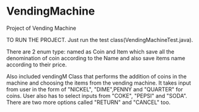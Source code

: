 # VendingMachine
Project of Vending Machine


TO RUN THE PROJECT.
Just run the test class(VendingMachineTest.java).


There are 2 enum type: named as Coin and Item which save all the denomination of coin according to the Name 
and also save items name according to their price.

Also included  vendingM Class that performs the addition of coins in the machine and choosing the items from the vending machine.
It takes input from user in the form of "NICKEL", "DIME",PENNY and "QUARTER" for coins.
User also has to select inputs from "COKE", "PEPSI" and "SODA".
There are two more options called "RETURN" and "CANCEL" too.

